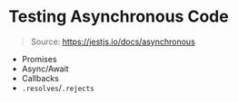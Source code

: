 # Testing Asynchronous Code

> Source: <https://jestjs.io/docs/asynchronous>

* Promises
* Async/Await
* Callbacks
* `.resolves`/`.rejects`